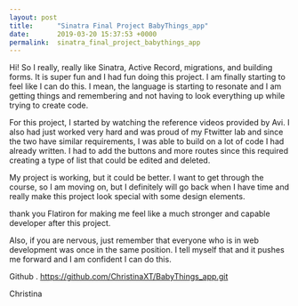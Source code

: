 ```yaml
---
layout: post
title:      "Sinatra Final Project BabyThings_app"
date:       2019-03-20 15:37:53 +0000
permalink:  sinatra_final_project_babythings_app
---
```



Hi! So I really, really like Sinatra, Active Record, migrations, and building forms. It is super fun and I had fun doing this project. I am finally starting to feel like I can do this. I mean, the language is starting to resonate and I am getting things and remembering and not having to look everything up while trying to create code. 

For this project, I started by watching the reference videos provided by Avi. I also had just worked very hard and was proud of my Ftwitter lab and since the two have similar requirements, I was able to build on a lot of code I had already written. I had to add the buttons and more routes since this required creating a type of list that could be edited and deleted.

My project is working, but it could be better. I want to get through the course, so I am moving on, but I definitely will go back when I have time and really make this project look special with some design elements.

thank you Flatiron for making me feel like a much stronger and capable developer after this project.

Also, if you are nervous, just remember that everyone who is in web development was once in the same position. I tell myself that and it pushes me forward and I am confident I can do this. 

Github . https://github.com/ChristinaXT/BabyThings_app.git

Christina
